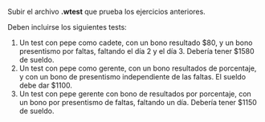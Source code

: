 Subir el archivo **.wtest** que prueba los ejercicios anteriores.

Deben incluirse los siguientes tests:

1. Un test con pepe como cadete, con un bono resultado $80, y un bono presentismo por faltas, faltando el día 2 y el día 3. Debería tener $1580 de sueldo.
2. Un test con pepe como gerente, con un bono resultados de porcentaje, y con un bono de presentismo independiente de las faltas. El sueldo debe dar $1100.
3. Un test con pepe gerente con bono de resultados por porcentaje, con un bono por presentismo de faltas, faltando un día. Debería tener $1150 de sueldo.
